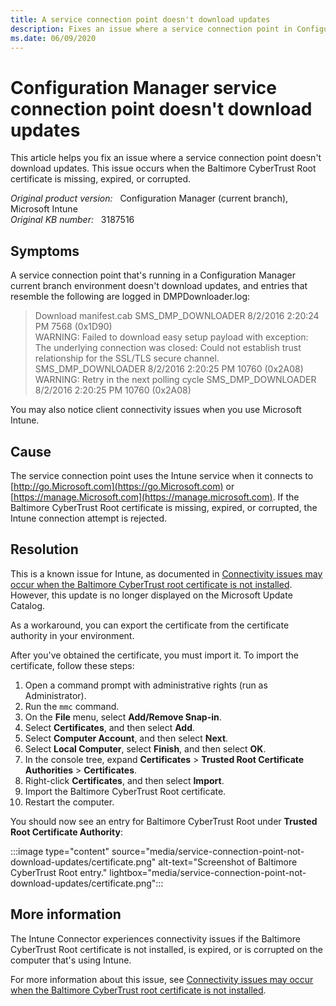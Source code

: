 ```yaml
---
title: A service connection point doesn't download updates
description: Fixes an issue where a service connection point in Configuration Manager doesn't download updates. This issue occurs when the Baltimore CyberTrust Root certificate is missing, expired, or corrupted.
ms.date: 06/09/2020
---
```

# Configuration Manager service connection point doesn't download updates

This article helps you fix an issue where a service connection point doesn't download updates. This issue occurs when the Baltimore CyberTrust Root certificate is missing, expired, or corrupted.

_Original product version:_ &nbsp; Configuration Manager (current branch), Microsoft Intune  
_Original KB number:_ &nbsp; 3187516

## Symptoms

A service connection point that's running in a Configuration Manager current branch environment doesn't download updates, and entries that resemble the following are logged in DMPDownloader.log:

> Download manifest.cab SMS_DMP_DOWNLOADER 8/2/2016 2:20:24 PM 7568 (0x1D90)  
> WARNING: Failed to download easy setup payload with exception: The underlying connection was closed: Could not establish trust relationship for the SSL/TLS secure channel. SMS_DMP_DOWNLOADER 8/2/2016 2:20:25 PM 10760 (0x2A08)  
> WARNING: Retry in the next polling cycle SMS_DMP_DOWNLOADER 8/2/2016 2:20:25 PM 10760 (0x2A08)

You may also notice client connectivity issues when you use Microsoft Intune.

## Cause

The service connection point uses the Intune service when it connects to [http://go.Microsoft.com](https://go.Microsoft.com) or [https://manage.Microsoft.com](https://manage.microsoft.com). If the Baltimore CyberTrust Root certificate is missing, expired, or corrupted, the Intune connection attempt is rejected.

## Resolution

This is a known issue for Intune, as documented in [Connectivity issues may occur when the Baltimore CyberTrust root certificate is not installed](../intune/fix-connectivity-issues.md). However, this update is no longer displayed on the Microsoft Update Catalog.

As a workaround, you can export the certificate from the certificate authority in your environment.

After you've obtained the certificate, you must import it. To import the certificate, follow these steps:

1. Open a command prompt with administrative rights (run as Administrator).
2. Run the `mmc` command.
3. On the **File** menu, select **Add/Remove Snap-in**.
4. Select **Certificates**, and then select **Add**.
5. Select **Computer Account**, and then select **Next**.
6. Select **Local Computer**, select **Finish**, and then select **OK**.
7. In the console tree, expand **Certificates** > **Trusted Root Certificate Authorities** > **Certificates**.
8. Right-click **Certificates**, and then select **Import**.
9. Import the Baltimore CyberTrust Root certificate.
10. Restart the computer.

You should now see an entry for Baltimore CyberTrust Root under **Trusted Root Certificate Authority**:

:::image type="content" source="media/service-connection-point-not-download-updates/certificate.png" alt-text="Screenshot of Baltimore CyberTrust Root entry." lightbox="media/service-connection-point-not-download-updates/certificate.png":::

## More information

The Intune Connector experiences connectivity issues if the Baltimore CyberTrust Root certificate is not installed, is expired, or is corrupted on the computer that's using Intune.

For more information about this issue, see [Connectivity issues may occur when the Baltimore CyberTrust root certificate is not installed](../intune/fix-connectivity-issues.md).
